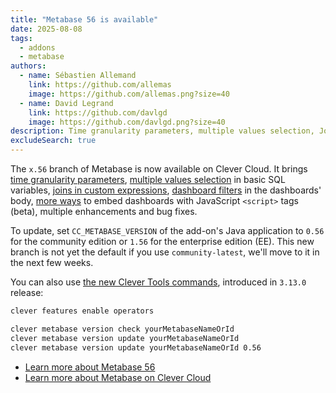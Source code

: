 ```yaml
---
title: "Metabase 56 is available"
date: 2025-08-08
tags:
  - addons
  - metabase
authors:
  - name: Sébastien Allemand
    link: https://github.com/allemas
    image: https://github.com/allemas.png?size=40
  - name: David Legrand
    link: https://github.com/davlgd
    image: https://github.com/davlgd.png?size=40
description: Time granularity parameters, multiple values selection, Joins in custom expressions, Dashboard filters, and more
excludeSearch: true
---
```


The `x.56` branch of Metabase is now available on Clever Cloud. It brings [time granularity parameters](https://www.metabase.com/docs/master/questions/native-editor/time-grouping-parameters), [multiple values selection](https://www.metabase.com/docs/master/questions/native-editor/basic-sql-parameters#basic-variable-that-allows-people-to-select-multiple-values) in basic SQL variables, [joins in custom expressions](https://www.metabase.com/docs/master/questions/query-builder/join#joins-with-custom-expressions), [dashboard filters](https://www.metabase.com/docs/latest/dashboards/filters) in the dashboards' body, [more ways](https://www.notion.so/metabase/Public-Customer-Docs-for-New-Iframe-Embedding-21e69354c90180228015f4daa5ce80fd) to embed dashboards with JavaScript `<script>` tags (beta), multiple enhancements and bug fixes.

To update, set `CC_METABASE_VERSION` of the add-on's Java application to `0.56` for the community edition or `1.56` for the enterprise edition (EE). This new branch is not yet the default if you use `community-latest`, we'll move to it in the next few weeks.

You can also use [the new Clever Tools commands](/developers/doc/cli/operators/), introduced in `3.13.0` release:

```bash
clever features enable operators

clever metabase version check yourMetabaseNameOrId
clever metabase version update yourMetabaseNameOrId
clever metabase version update yourMetabaseNameOrId 0.56
```

- [Learn more about Metabase 56](https://www.metabase.com/changelog/56)
- [Learn more about Metabase on Clever Cloud](/developers/doc/addons/metabase/)
